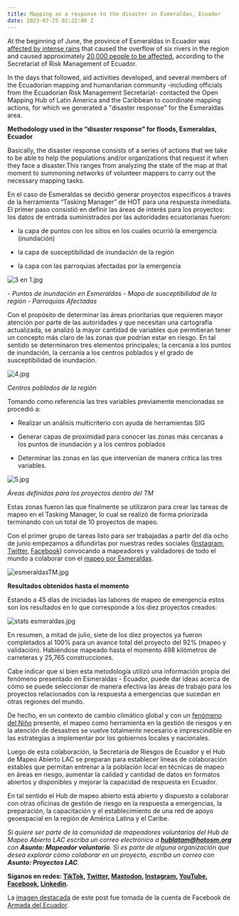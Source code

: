 ```yaml
---
title: Mapping as a response to the disaster in Esmeraldas, Ecuador
date: 2023-07-25 02:22:00 Z
---
```


At the beginning of June, the province of Esmeraldas in Ecuador was [affected by intense rains](https://apnews.com/video/floods-ecuador-storms-guillermo-lasso-natural-disasters-d405eb2a2d7f4f3ebee93d0a1efa10af) that caused the overflow of six rivers in the region and caused approximately [20,000 people to be affected](https://www.plenglish.com/news/2023/03/18/heavy-rains-leave-more-than-15-thousand-people-affected-in-ecuador/), according to the Secretariat of Risk Management of Ecuador.

In the days that followed, aid activities developed, and several members of the Ecuadorian mapping and humanitarian community -including officials from the Ecuadorian Risk Management Secretariat- contacted the Open Mapping Hub of Latin America and the Caribbean to coordinate mapping actions, for which we generated a "disaster response" for the Esmeraldas area.

**Methodology used in the “disaster response” for floods, Esmeraldas, Ecuador**

Basically, the disaster response consists of a series of actions that we take to be able to help the populations and/or organizations that request it when they face a disaster.This ranges from analyzing the state of the map at that moment to summoning networks of volunteer mappers to carry out the necessary mapping tasks.

En el caso de Esmeraldas se decidió generar proyectos específicos a través de la herramienta “Tasking Manager” de HOT para una respuesta inmediata. El primer paso consistió en definir las áreas de interés para los proyectos: los datos de entrada suministrados por las autoridades ecuatorianas fueron:

* la capa de puntos con los sitios en los cuales ocurrió la emergencia (inundación)

* la capa de susceptibilidad de inundación de la región

* la capa con las parroquias afectadas por la emergencia

![3 en 1.jpg](/uploads/3%20en%201.jpg)

*- Puntos de inundación en Esmeraldas - Mapa de susceptibilidad de la región - Parroquias Afectadas*

Con el propósito de determinar las áreas prioritarias que requieren mayor atención por parte de las autoridades y que necesitan una cartografía actualizada, se analizó la mayor cantidad de variables que permitieran tener un concepto más claro de las zonas que podrían estar en riesgo. En tal sentido se determinaron tres elementos principales; la cercanía a los puntos de inundación, la cercanía a los centros poblados y el grado de susceptibilidad de inundación.

![4.jpg](/uploads/4.jpg)

*Centros poblados de la región*

Tomando como referencia las tres variables previamente mencionadas se procedió a:

* Realizar un análisis multicriterio con ayuda de herramientas SIG

* Generar capas de proximidad para conocer las zonas más cercanas a los puntos de inundación y a los centros poblados

* Determinar las zonas en las que intervenían de manera crítica las tres variables.

![5.jpg](/uploads/5.jpg)

*Áreas definidas para los proyectos dentro del TM*

Estas zonas fueron las que finalmente se utilizaron para crear las tareas de mapeo en el Tasking Manager, lo cual se realizó de forma priorizada terminando con un total de 10 proyectos de mapeo.

Con el primer grupo de tareas listo para ser trabajadas a partir del día ocho de junio empezamos a difundirlas por nuestras redes sociales ([Instagram](https://www.instagram.com/p/CtR2Vm-uydP/?img_index=1), [Twitter](https://twitter.com/mapeoabierto_la/status/1667174214518841347), [Facebook](https://www.facebook.com/permalink.php?story_fbid=580064027634034&id=100068913258326)) convocando a mapeadores y validadores de todo el mundo a colaborar con el [mapeo por Esmeraldas](https://tasks.hotosm.org/explore?text=ECUADOR%3A\+FLOODS).

![esmeraldasTM.jpg](/uploads/esmeraldasTM.jpg)

**Resultados obtenidos hasta el momento**

Estando a 45 días de iniciadas las labores de mapeo de emergencia estos son los resultados en lo que corresponde a los diez proyectos creados:

![stats esmeraldas.jpg](/uploads/stats%20esmeraldas.jpg)

En resumen, a mitad de julio, siete de los diez proyectos ya fueron completados al 100% para un avance total del proyecto del 92% (mapeo y validación). Habiéndose mapeado hasta el momento 498 kilómetros de carreteras y 25,765 construcciones.

Cabe indicar que si bien esta metodología utilizó una información propia del fenómeno presentado en Esmeraldas - Ecuador, puede dar ideas acerca de cómo se puede seleccionar de manera efectiva las áreas de trabajo para los proyectos relacionados con la respuesta a emergencias que sucedan en otras regiones del mundo.

De hecho, en un contexto de cambio climático global y con un [fenómeno del Niño](https://es.wikipedia.org/wiki/El_Ni%C3%B1o_(fen%C3%B3meno)) presente, el mapeo como herramienta en la gestión de riesgos y en la atención de desastres se vuelve totalmente necesario e imprescindible en las estrategias a implementar por los gobiernos locales y nacionales.

Luego de esta colaboración, la Secretaría de Riesgos de Ecuador y el Hub de Mapeo Abierto LAC se preparan para establecer líneas de colaboración estables que permitan entrenar a la población local en técnicas de mapeo en áreas en riesgo, aumentar la calidad y cantidad de datos en formatos abiertos y disponibles y mejorar la capacidad de respuesta en Ecuador.

En tal sentido el Hub de mapeo abierto está abierto y dispuesto a colaborar con otras oficinas de gestión de riesgo en la respuesta a emergencias, la preparación, la capacitación y el establecimiento de una red de apoyo geoespacial en la región de América Latina y el Caribe.

*Si quiere ser parte de la comunidad de mapeadores voluntarios del Hub de Mapeo Abierto LAC escriba un correo electrónico a **[hublatam@hotosm.org](mailto:hublatam@hotosm.org)** con **Asunto: Mapeador voluntario**. Si es parte de alguna organización que desea explorar cómo colaborar en un proyecto, escriba un correo con **Asunto: Proyectos LAC**.*

**Síganos en redes: [TikTok](https://www.tiktok.com/@mapeoabierto_la?lang=es), [Twitter](https://twitter.com/mapeoabierto_la), [Mastodon](https://mapstodon.space/@mapeoabierto_la), [Instagram](https://www.instagram.com/mapeoabierto_la/), [YouTube](https://www.youtube.com/channel/UCTH6Z_QODJ4NmmBmubS68VA), [Facebook](https://www.facebook.com/Mapeo-abierto-Am%C3%A9rica-Latina-102804808622456/), [Linkedin](https://www.linkedin.com/showcase/91453300/admin/feed/posts/).**

La [imagen destacada](https://www.facebook.com/photo.php?fbid=626532399522037&set=pb.100064958461371.-2207520000.&type=3) de este post fue tomada de la cuenta de Facebook de [Armada del Ecuador](https://www.facebook.com/armadaecuatoriana).